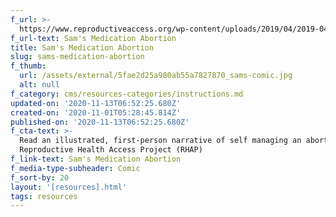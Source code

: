 ```yaml
---
f_url: >-
  https://www.reproductiveaccess.org/wp-content/uploads/2019/04/2019-04-Sams-Med-Ab_color.pdf
f_url-text: Sam's Medication Abortion
title: Sam's Medication Abortion
slug: sams-medication-abortion
f_thumb:
  url: /assets/external/5fae2d25a980ab55a7827870_sams-comic.jpg
  alt: null
f_category: cms/resources-categories/instructions.md
updated-on: '2020-11-13T06:52:25.680Z'
created-on: '2020-11-01T05:28:45.814Z'
published-on: '2020-11-13T06:52:25.680Z'
f_cta-text: >-
  Read an illustrated, first-person narrative of self managing an abortion from
  Reproductive Health Access Project (RHAP)
f_link-text: Sam's Medication Abortion
f_media-type-subheader: Comic
f_sort-by: 20
layout: '[resources].html'
tags: resources
---
```



